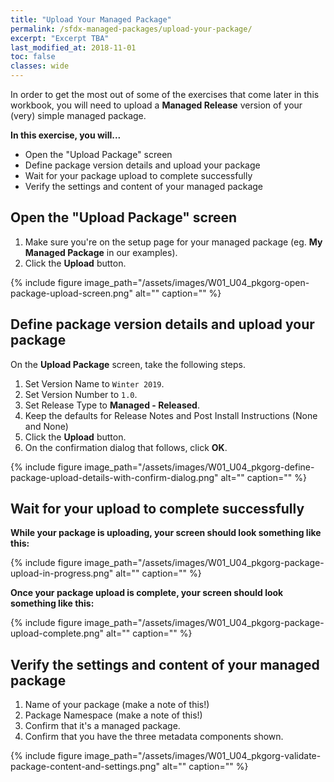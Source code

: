 ```yaml
---
title: "Upload Your Managed Package"
permalink: /sfdx-managed-packages/upload-your-package/
excerpt: "Excerpt TBA"
last_modified_at: 2018-11-01
toc: false
classes: wide
---
```


In order to get the most out of some of the exercises that come later in this workbook, you will need to upload a **Managed Release** version of your (very) simple managed package.

**In this exercise, you will...**

* Open the "Upload Package" screen
* Define package version details and upload your package
* Wait for your package upload to complete successfully
* Verify the settings and content of your managed package

## Open the "Upload Package" screen

1. Make sure you're on the setup page for your managed package (eg. **My Managed Package** in our examples).
2. Click the **Upload** button.

{% include figure image_path="/assets/images/W01_U04_pkgorg-open-package-upload-screen.png" alt="" caption="" %}


## Define package version details and upload your package
On the **Upload Package** screen, take the following steps.

1. Set Version Name to `Winter 2019`.
2. Set Version Number to `1.0`.
3. Set Release Type to **Managed - Released**.
4. Keep the defaults for Release Notes and Post Install Instructions (None and None)
5. Click the **Upload** button.
6. On the confirmation dialog that follows, click **OK**.

{% include figure image_path="/assets/images/W01_U04_pkgorg-define-package-upload-details-with-confirm-dialog.png" alt="" caption="" %}


## Wait for your upload to complete successfully

**While your package is uploading, your screen should look something like this:**

{% include figure image_path="/assets/images/W01_U04_pkgorg-package-upload-in-progress.png" alt="" caption="" %}

**Once your package upload is complete, your screen should look something like this:**

{% include figure image_path="/assets/images/W01_U04_pkgorg-package-upload-complete.png" alt="" caption="" %}


## Verify the settings and content of your managed package

1. Name of your package (make a note of this!)
2. Package Namespace (make a note of this!)
3. Confirm that it's a managed package.
4. Confirm that you have the three metadata components shown.

{% include figure image_path="/assets/images/W01_U04_pkgorg-validate-package-content-and-settings.png" alt="" caption="" %}

